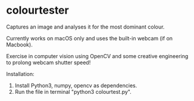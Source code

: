 # colourtester
Captures an image and analyses it for the most dominant colour.

Currently works on macOS only and uses the built-in webcam (if on Macbook).

Exercise in computer vision using OpenCV and some creative engineering to prolong webcam shutter speed!


Installation:

1. Install Python3, numpy, opencv as dependencies.
2. Run the file in terminal "python3 colourtest.py".
